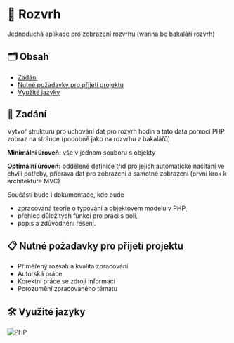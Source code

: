 # 🏫 Rozvrh
Jednoduchá aplikace pro zobrazení rozvrhu (wanna be bakaláři rozvrh)

## 🗂️ Obsah
- [Zadání](#-zadání)
- [Nutné požadavky pro přijetí projektu](#-nutné-požadavky-pro-přijetí-projektu)
- [Využité jazyky](#️-využité-jazyky)

## 📖 Zadání 
Vytvoř strukturu pro uchování dat pro rozvrh hodin a tato data pomocí PHP zobraz na 
stránce (podobně jako na rozvrhu z bakalářů). 

**Minimální úroveň:** vše v jednom souboru s objekty 

**Optimální úroveň:** odděleně definice tříd pro jejich automatické načítání ve chvíli 
potřeby, příprava dat pro zobrazení a samotné zobrazení (první krok k architektuře MVC) 

Součástí bude i dokumentace, kde bude  
- zpracovaná teorie o typování a objektovém modelu v PHP, 
- přehled důležitých funkcí pro práci s poli, 
- popis a zdůvodnění řešení. 

## 📋 Nutné požadavky pro přijetí projektu 
- Přiměřený rozsah a kvalita zpracování 
- Autorská práce 
- Korektní práce se zdroji informací 
- Porozumění zpracovaného tématu

## 🛠️ Využité jazyky
![PHP](https://img.shields.io/badge/php-%23777BB4.svg?style=for-the-badge&logo=php&logoColor=white)